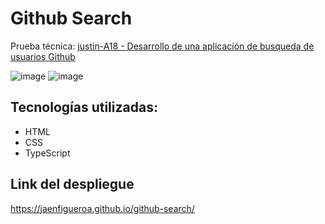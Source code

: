 # Github Search

Prueba técnica: [justin-A18 - Desarrollo de una aplicación de busqueda de usuarios Github](https://github.com/justin-A18/prueba-tecnica?tab=readme-ov-file)

![image](https://github.com/jaenfigueroa/github-search-ts/assets/69079292/05d60a8f-277b-45dd-9b5e-9ced04add1db)
![image](https://github.com/jaenfigueroa/github-search-ts/assets/69079292/83e34aef-0a69-45de-bff2-79c717381ea9)

## Tecnologías utilizadas:

- HTML
- CSS
- TypeScript

## Link del despliegue

https://jaenfigueroa.github.io/github-search/
